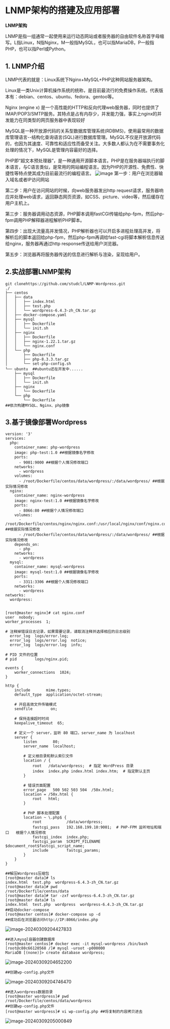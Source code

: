 # LNMP架构的搭建及应用部署

**LNMP架构**

LNMP是指一组通常一起使用来运行动态网站或者服务器的自由软件名称首字母缩写。L指Linux，N指Nginx，M一般指MySQL，也可以指MariaDB，P一般指PHP，也可以指Perl或Python。

## **1. LNMP介绍**

LNMP代表的就是：Linux系统下Nginx+MySQL+PHP这种网站服务器架构。

Linux是一类Unix计算机操作系统的统称，是目前最流行的免费操作系统。代表版本有：debian、centos、ubuntu、fedora、gentoo等。

Nginx (engine x) 是一个高性能的HTTP和反向代理web服务器，同时也提供了IMAP/POP3/SMTP服务。其特点是占有内存少，并发能力强，事实上nginx的并发能力在同类型的网页服务器中表现较好

MySQL是一种开放源代码的关系型数据库管理系统(RDBMS)，使用最常用的数据库管理语言--结构化查询语言(SQL)进行数据库管理。MySQL不仅是开放源代码的，也因为其速度、可靠性和适应性而备受关注。大多数人都认为在不需要事务化处理的情况下，MySQL是管理内容最好的选择。

PHP即“超文本预处理器”，是一种通用开源脚本语言。PHP是在服务器端执行的脚本语言，与C语言类似，是常用的网站编程语言。因为PHP的开源性、免费性、快捷性等特点使其成为目前最流行的编程语言。
![image](https://github.com/studcl/LNMP-Wordpress/blob/master/image-20240309202102789.png)
第一步：用户在浏览器输入域名或者IP访问网站

第二步：用户在访问网站的时候，向web服务器发出http request请求，服务器响应并处理web请求，返回静态网页资源，如CSS、picture、video等，然后缓存在用户主机上。

第三步：服务器调用动态资源，PHP脚本调用fastCGI传输给php-fpm，然后php-fpm调用PHP解释器进程解析PHP脚本。

第四步：出现大流量高并发情况，PHP解析器也可以开启多进程处理高并发，将解析后的脚本返回给php-fpm，然后php-fpm再调给fast-cgi将脚本解析信息传送给nginx，服务器再通过http response传送给用户浏览器。

第五步：浏览器再将服务器传送的信息进行解析与渲染，呈现给用户。
## 2.**实战部署LNMP架构**

```
git clonehttps://github.com/studcl/LNMP-Wordpress.git
./
├── centos
│   ├── data
│   │   ├── index.html
│   │   ├── test.php
│   │   └── wordpress-6.4.3-zh_CN.tar.gz
│   ├── docker-compose.yaml
│   ├── mysql
│   │   ├── Dockerfile
│   │   └── init.sh
│   ├── nginx
│   │   ├── Dockerfile
│   │   ├── nginx-1.22.1.tar.gz
│   │   └── nginx.conf
│   └── php
│       ├── Dockerfile
│       ├── php-8.3.3.tar.gz
│       └── set-php-config.sh
└── ubuntu  ##ubuntu还在开发中......
    ├── mysql
    │   ├── Dockerfile
    │   └── init.sh
    ├── nginx
    │   └── Dockerfile
    └── php
        └── Dockerfile
##依次构建MYSQL、Nginx、php镜像
```

## 3.基于镜像部署Wordpress

```
version: '3'
services:
  php:
    container_name: php-wordpress
    image: php-test:1.0 ##根据镜像名字修改
    ports:
      - 9001:9000 ##根据个人情况修改端口
    networks:
      - wordpress
    volumes:
      - /root/Dockerfile/centos/data/wordpress/:/data/wordpress/ ##根据实际情况修改
  nginx:
    container_name: nginx-wordpress
    image: nginx-test:1.0 ##根据镜像名字修改
    ports:
      - 8066:80 ##根据个人情况修改端口
    volumes:
      -  /root/Dockerfile/centos/nginx/nginx.conf:/usr/local/nginx/conf/nginx.conf ##根据实际情况修改
      - /root/Dockerfile/centos/data/wordpress/:/data/wordpress/ ##根据实际情况修改
    depends_on:
      - php
    networks:
      - wordpress
  mysql:
    container_name: mysql-wordpress
    image: mysql-test:1.0 ##根据镜像名字修改
    ports: 
      - 3311:3306 ##根据个人情况修改端口
    networks:
      - wordpress
networks:
  wordpress:


[root@master nginx]# cat nginx.conf 
user  nobody;  
worker_processes  1;  
  
# 注释掉错误日志记录，如果需要记录，请取消注释并选择相应的日志级别  
  error_log  logs/error.log;  
  error_log  logs/error.log  notice;  
  error_log  logs/error.log  info;  
  
# PID 文件的位置  
# pid        logs/nginx.pid;  
  
events {  
    worker_connections  1024;  
}  
  
http {  
    include       mime.types;  
    default_type  application/octet-stream;  
  
    # 开启高效文件传输模式  
    sendfile        on;  
  
    # 保持连接超时时间  
    keepalive_timeout  65;  
  
    # 定义一个 server，监听 80 端口，server_name 为 localhost  
    server {  
        listen       80;  
        server_name  localhost;  
  
        # 定义根目录和默认索引文件  
        location / {  
            root   /data/wordpress;  # 指定 WordPress 目录  
            index  index.php index.html index.htm;  # 指定默认主页  
        }  
  
        # 错误页面配置  
        error_page   500 502 503 504  /50x.html;  
        location = /50x.html {  
            root   html;  
        }  
  
        # PHP 脚本处理配置  
        location ~ \.php$ {  
            root           /data/wordpress;  
            fastcgi_pass   192.168.199.10:9001;  # PHP-FPM 监听地址和端口   根据个人情况修改
            fastcgi_index  index.php;  
            fastcgi_param  SCRIPT_FILENAME  $document_root$fastcgi_script_name;  
            include        fastcgi_params;  
        }  
    }  
}

##解压Wordpress压缩包
[root@master data]# ls
index.html  test.php  wordpress-6.4.3-zh_CN.tar.gz
[root@master data]# pwd
/root/Dockerfile/centos/data
[root@master data]# tar -zxf wordpress-6.4.3-zh_CN.tar.gz 
[root@master data]# ls
index.html  test.php  wordpress  wordpress-6.4.3-zh_CN.tar.gz
##启动docker-compose
[root@master centos]# docker-compose up -d
##成功后在浏览器访问http://IP:8066/index.php
```

![image-20240309204427833](https://github.com/studcl/LNMP-Wordpress/blob/master/image-20240309204427833.png)

```
##进入mysql容器创建数据库
[root@master centos]# docker exec -it mysql-wordpress /bin/bash
[root@c80c66120568 /]# mysql -uroot -p000000
MariaDB [(none)]> create database wordpress;

```

![image-20240309204652200](https://github.com/studcl/LNMP-Wordpress/blob/master/image-20240309204652200.png)

```
##创建wp-config.php文件
```

![image-20240309204746470](https://github.com/studcl/LNMP-Wordpress/blob/master/image-20240309204746470.png)

```
##进入wordpress数据目录
[root@master wordpress]# pwd
/root/Dockerfile/centos/data/wordpress
##创建wp-config.php文件
[root@master wordpress]# vi wp-config.php ##将复制的内容拷贝进去
```

![image-20240309205000849](C:\Users\86183\AppData\Roaming\Typora\typora-user-images\image-20240309205000849.png)
